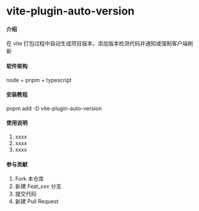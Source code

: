 # vite-plugin-auto-version

#### 介绍

在 vite 打包过程中自动生成项目版本，添加版本检测代码并通知或强制客户端刷新

#### 软件架构

node + pnpm + typescript

#### 安装教程

pnpm add -D vite-plugin-auto-version

#### 使用说明

1.  xxxx
2.  xxxx
3.  xxxx

#### 参与贡献

1.  Fork 本仓库
2.  新建 Feat_xxx 分支
3.  提交代码
4.  新建 Pull Request
